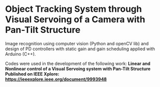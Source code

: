 # Object Tracking System through Visual Servoing of a Camera with Pan-Tilt Structure

Image recognition using computer vision (Python and openCV lib) and design of PD controllers with static gain and gain scheduling applied with Arduino (C++).

Codes were used in the development of the following work:
**Linear and Nonlinear control of a Visual Servoing system with Pan-Tilt Structure
Published on IEEE Xplore: https://ieeexplore.ieee.org/document/9993948**
